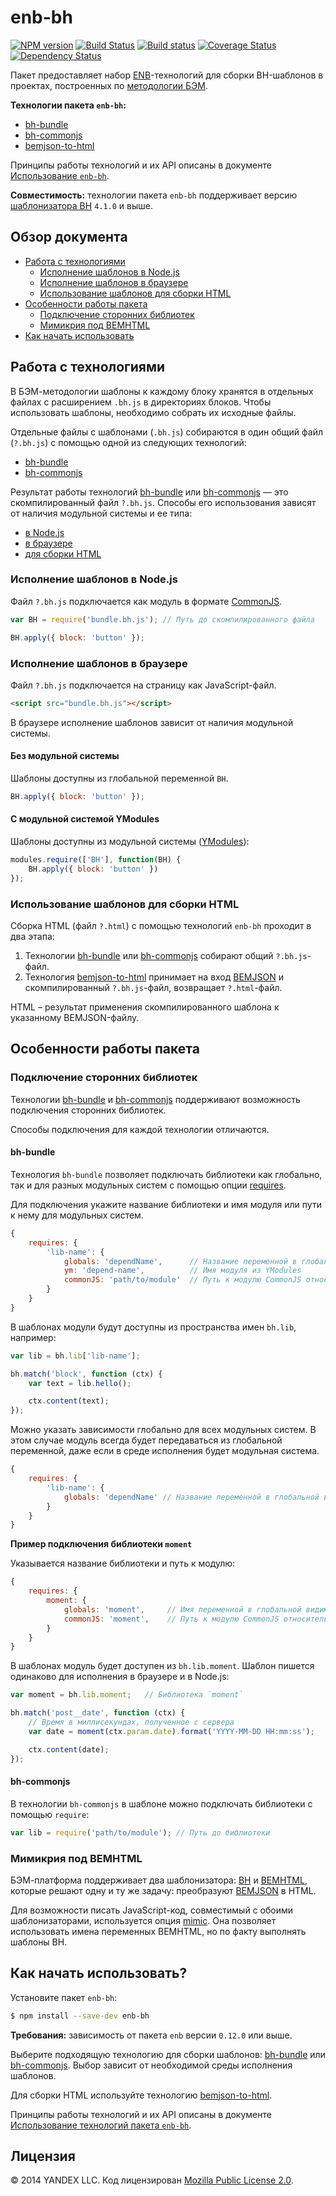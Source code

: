 enb-bh
======

[![NPM version](https://img.shields.io/npm/v/enb-bh.svg?style=flat)](https://www.npmjs.org/package/enb-bh)
[![Build Status](https://img.shields.io/travis/enb-bem/enb-bh/master.svg?style=flat&label=tests)](https://travis-ci.org/enb-bem/enb-bh)
[![Build status](https://img.shields.io/appveyor/ci/blond/enb-bh.svg?style=flat&label=windows)](https://ci.appveyor.com/project/blond/enb-bh)
[![Coverage Status](https://img.shields.io/coveralls/enb-bem/enb-bh.svg?style=flat)](https://coveralls.io/r/enb-bem/enb-bh?branch=master)
[![Dependency Status](https://img.shields.io/david/enb-bem/enb-bh.svg?style=flat)](https://david-dm.org/enb-bem/enb-bh)

Пакет предоставляет набор [ENB](https://ru.bem.info/tools/bem/enb-bem/)-технологий для сборки BH-шаблонов в проектах, построенных по [методологии БЭМ](https://ru.bem.info/method/).

**Технологии пакета `enb-bh`:**

* [bh-bundle](api.ru.md#bh-bundle)
* [bh-commonjs](api.ru.md#bh-commonjs)
* [bemjson-to-html](api.ru.md#bemjson-to-html)

Принципы работы технологий и их API описаны в документе [Использование `enb-bh`](api.ru.md).

**Совместимость:** технологии пакета `enb-bh` поддерживает версию [шаблонизатора BH](https://ru.bem.info/technology/bh/) `4.1.0` и выше.

## Обзор документа

* [Работа с технологиями](#Работа-с-технологиями)
    * [Исполнение шаблонов в Node.js](#Исполнение-шаблонов-в-nodejs)
    * [Исполнение шаблонов в браузере](#Исполнение-шаблонов-в-браузере)
    * [Использование шаблонов для сборки HTML](#Использование-шаблонов-для-сборки-html)
* [Особенности работы пакета](#Особенности-работы-пакета)
    * [Подключение сторонних библиотек](#Подключение-сторонних-библиотек)
    * [Мимикрия под BEMHTML](#Мимикрия-под-bemhtml)
* [Как начать использовать](#Как-начать-использовать)

## Работа с технологиями

В БЭМ-методологии шаблоны к каждому блоку хранятся в отдельных файлах с расширением `.bh.js` в директориях блоков. Чтобы использовать шаблоны, необходимо собрать их исходные файлы.

Отдельные файлы с шаблонами (`.bh.js`) собираются в один общий файл (`?.bh.js`) с помощью одной из следующих технологий:

* [bh-bundle](api.ru.md#bh-bundle)
* [bh-commonjs](api.ru.md#bh-commonjs)

Результат работы технологий [bh-bundle](api.ru.md#bh-bundle) или [bh-commonjs](api.ru.md#bh-commonjs) — это скомпилированный файл `?.bh.js`. Способы его использования зависят от наличия модульной системы и ее типа:

* [в Node.js](#Исполнение-шаблонов-в-nodejs)
* [в браузере](#Исполнение-шаблонов-в-браузере)
* [для сборки HTML](#Использование-шаблонов-для-сборки-html)

### Исполнение шаблонов в Node.js

Файл `?.bh.js` подключается как модуль в формате [CommonJS](http://www.commonjs.org/).

```js
var BH = require('bundle.bh.js'); // Путь до скомпилированного файла

BH.apply({ block: 'button' });
```

### Исполнение шаблонов в браузере

Файл `?.bh.js` подключается на страницу как JavaScript-файл.

```html
<script src="bundle.bh.js"></script>
```

В браузере исполнение шаблонов зависит от наличия модульной системы.

#### Без модульной системы

Шаблоны доступны из глобальной переменной `BH`.

```js
BH.apply({ block: 'button' });
```

#### С модульной системой YModules

Шаблоны доступны из модульной системы ([YModules](https://ru.bem.info/tools/bem/modules/)):

```js
modules.require(['BH'], function(BH) {
    BH.apply({ block: 'button' })
});
```

### Использование шаблонов для сборки HTML

Сборка HTML (файл `?.html`) с помощью технологий `enb-bh` проходит в два этапа:

1. Технологии [bh-bundle](api.ru.md#bh-bundle) или [bh-commonjs](api.ru.md#bh-commonjs) собирают общий `?.bh.js`-файл.
2. Технология [bemjson-to-html](#bemjson-to-html) принимает на вход [BEMJSON](https://ru.bem.info/technology/bemjson/current/bemjson/) и скомпилированный `?.bh.js`-файл, возвращает `?.html`-файл.

HTML – результат применения скомпилированного шаблона к указанному BEMJSON-файлу.

<a name="libs-add"></a>
## Особенности работы пакета

### Подключение сторонних библиотек

Технологии [bh-bundle](api.ru.md#bh-bundle) и [bh-commonjs](api.ru.md#bh-commonjs) поддерживают возможность подключения сторонних библиотек.

Способы подключения для каждой технологии отличаются.

#### bh-bundle

Технология `bh-bundle` позволяет подключать библиотеки как глобально, так и для разных модульных систем с помощью опции [requires](api.ru.md#requires).

Для подключения укажите название библиотеки и имя модуля или пути к нему для модульных систем.

```js
{
    requires: {
        'lib-name': {
            globals: 'dependName',      // Название переменной в глобальной видимости
            ym: 'depend-name',          // Имя модуля из YModules
            commonJS: 'path/to/module'  // Путь к модулю CommonJS относительно собираемого файла
        }
    }
}
```

В шаблонах модули будут доступны из пространства имен `bh.lib`, например:

```js
var lib = bh.lib['lib-name'];

bh.match('block', function (ctx) {
    var text = lib.hello();

    ctx.content(text);
});
```

Можно указать зависимости глобально для всех модульных систем. В этом случае модуль всегда будет передаваться из глобальной переменной, даже если в среде исполнения будет модульная система.

```js
{
    requires: {
        'lib-name': {
            globals: 'dependName' // Название переменной в глобальной видимости
        }
    }
}
```

**Пример подключения библиотеки `moment`**

Указывается название библиотеки и путь к модулю:

```js
{
    requires: {
        moment: {
            globals: 'moment',     // Имя переменной в глобальной видимости, куда будет предоставлен модуль `moment`
            commonJS: 'moment',    // Путь к модулю CommonJS относительно собираемого файла
        }
    }
}
```

В шаблонах модуль будет доступен из `bh.lib.moment`. Шаблон пишется одинаково для исполнения в браузере и в Node.js:

```js
var moment = bh.lib.moment;   // Библиотека `moment`

bh.match('post__date', function (ctx) {
    // Время в миллисекундах, полученное с сервера
    var date = moment(ctx.param.date).format('YYYY-MM-DD HH:mm:ss');

    ctx.content(date);
});
```

#### bh-commonjs

В технологии `bh-commonjs` в шаблоне можно подключать библиотеки с помощью `require`:

```js
var lib = require('path/to/module'); // Путь до библиотеки
```

### Мимикрия под BEMHTML

БЭМ-платформа поддерживает два шаблонизатора: [BH](https://ru.bem.info/technology/bh/current/about/) и [BEMHTML](https://ru.bem.info/technology/bemhtml/current/rationale/), которые решают одну и ту же задачу: преобразуют [BEMJSON](https://ru.bem.info/technology/bemjson/current/bemjson/) в HTML.

Для возможности писать JavaScript-код, совместимый с обоими шаблонизаторами, используется опция [mimic](api.ru.md#opt-mimic). Она позволяет использовать имена переменных BEMHTML, но по факту выполнять шаблоны BH.

## Как начать использовать?

Установите пакет `enb-bh`:

```sh
$ npm install --save-dev enb-bh
```

**Требования:** зависимость от пакета `enb` версии `0.12.0` или выше.

Выберите подходящую технологию для сборки шаблонов: [bh-bundle](api.ru.md#bh-bundle) или [bh-commonjs](api.ru.md#bh-commonjs). Выбор зависит от необходимой среды исполнения шаблонов.

Для сборки HTML используйте технологию [bemjson-to-html](api.ru.md#bemjson-to-html).

Принципы работы технологий и их API описаны в документе [Использование технологий пакета `enb-bh`](api.ru.md).

Лицензия
--------

© 2014 YANDEX LLC. Код лицензирован [Mozilla Public License 2.0](LICENSE.txt).
